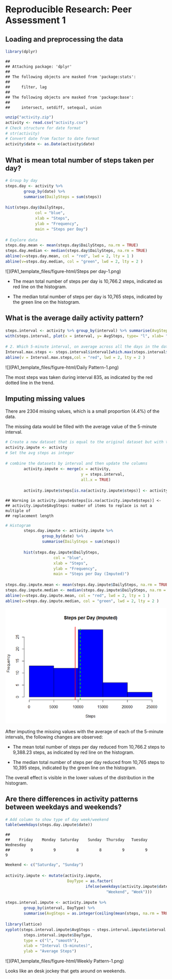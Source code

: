 # Reproducible Research: Peer Assessment 1


## Loading and preprocessing the data

```r
library(dplyr)
```

```
## 
## Attaching package: 'dplyr'
## 
## The following objects are masked from 'package:stats':
## 
##     filter, lag
## 
## The following objects are masked from 'package:base':
## 
##     intersect, setdiff, setequal, union
```

```r
unzip("activity.zip")
activity <- read.csv("activity.csv")
# Check structure for date format
# str(activity)
# Convert date from factor to date format
activity$date <- as.Date(activity$date)
```


## What is mean total number of steps taken per day?

```r
# Group by day
steps.day <- activity %>% 
        group_by(date) %>% 
        summarise(DailySteps = sum(steps))

hist(steps.day$DailySteps, 
             col = "blue", 
             xlab = "Steps", 
             ylab = "Frequency", 
             main = "Steps per Day")

# Explore data
steps.day.mean <- mean(steps.day$DailySteps, na.rm = TRUE)
steps.day.median <- median(steps.day$DailySteps, na.rm = TRUE)
abline(v=steps.day.mean, col = "red", lwd = 2, lty = 1 )
abline(v=steps.day.median, col = "green", lwd = 2, lty = 2 )
```

![](PA1_template_files/figure-html/Steps per day-1.png) 

*  The mean total number of steps per day is 10,766.2 steps, indicated as red line on the histogram.

*  The median total number of steps per day is 10,765 steps, indicated by the green line on the histogram.

## What is the average daily activity pattern?

```r
steps.interval <- activity %>% group_by(interval) %>% summarise(AvgSteps = as.integer(ceiling(mean(steps, na.rm = TRUE))))
with(steps.interval, plot(x = interval, y= AvgSteps, type= "l", xlab= "Daily 5 minute intervals", ylab="Steps"))

# 2. Which 5-minute interval, on average across all the days in the dataset, contains the maximum number of steps?
Interval.max.steps <- steps.interval$interval[which.max(steps.interval$AvgSteps)]
abline(v = Interval.max.steps,col = "red", lwd = 2, lty = 2 )
```

![](PA1_template_files/figure-html/Daily Pattern-1.png) 

The most steps was taken during interval 835, as indicated by the red dotted line in the trend.


## Imputing missing values

There are 2304 missing values, which is a small proportion (4.4%) of the data.

The missing data would be filled with the average value of the 5-minute interval.


```r
# Create a new dataset that is equal to the original dataset but with the missing data filled in.
activity.impute <- activity
# Set the avg steps as integer

# combine the datasets by interval and then update the columns
        activity.impute <- merge(x = activity, 
                                 y = steps.interval, 
                                 all.x = TRUE)

        activity.impute$steps[is.na(activity.impute$steps)] <- activity.impute$AvgSteps
```

```
## Warning in activity.impute$steps[is.na(activity.impute$steps)] <-
## activity.impute$AvgSteps: number of items to replace is not a multiple of
## replacement length
```

```r
# Histogram
        steps.day.impute <- activity.impute %>% 
                group_by(date) %>% 
                summarise(DailySteps = sum(steps))
        
        hist(steps.day.impute$DailySteps, 
                     col = "blue", 
                     xlab = "Steps", 
                     ylab = "Frequency", 
                     main = "Steps per Day (Imputed)")

steps.day.impute.mean <- mean(steps.day.impute$DailySteps, na.rm = TRUE)
steps.day.impute.median <- median(steps.day.impute$DailySteps, na.rm = TRUE)
abline(v=steps.day.impute.mean, col = "red", lwd = 2, lty = 1 )
abline(v=steps.day.impute.median, col = "green", lwd = 2, lty = 2 )
```

![](PA1_template_files/figure-html/Impute-1.png) 

After imputing the missing values with the average of each of the 5-minute intervals, the following changes are observed:

*  The mean total number of steps per day reduced from 10,766.2 steps to 9,388.23 steps, as indicated by red line on the histogram.

*  The median total number of steps per day reduced from 10,765 steps to 10,395 steps, indicated by the green line on the histogram.

The overall effect is visible in the lower values of the distribution in the histogram.

## Are there differences in activity patterns between weekdays and weekends?


```r
# Add column to show type of day week/weekend
table(weekdays(steps.day.impute$date))
```

```
## 
##    Friday    Monday  Saturday    Sunday  Thursday   Tuesday Wednesday 
##         9         9         8         8         9         9         9
```

```r
Weekend <- c("Saturday", "Sunday")

activity.impute <- mutate(activity.impute, 
                           DayType = as.factor(
                                   ifelse(weekdays(activity.impute$date) %in% Weekend,
                                            "Weekend", "Week")))

steps.interval.impute <- activity.impute %>% 
        group_by(interval, DayType) %>% 
        summarise(AvgSteps = as.integer(ceiling(mean(steps, na.rm = TRUE))))

library(lattice)
xyplot(steps.interval.impute$AvgSteps ~ steps.interval.impute$interval |
        steps.interval.impute$DayType,
        type = c("l", "smooth"),
        xlab = "Interval (5-minutes)", 
        ylab = "Average Steps")
```

![](PA1_template_files/figure-html/Weekly Pattern-1.png) 

Looks like an desk jockey that gets around on weekends.


